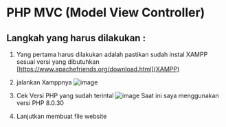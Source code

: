 # PHP MVC (Model View Controller)
## Langkah yang harus dilakukan :
1. Yang pertama harus dilakukan adalah pastikan sudah instal XAMPP sesuai versi yang dibutuhkan [https://www.apachefriends.org/download.html](XAMPP)
2. jalankan Xamppnya
   ![image](https://github.com/kerjabhakti/PWA231/assets/15622730/e7fb186d-0efe-4104-895d-d4ff89d8765f)
4. Cek Versi PHP yang sudah terintal
   ![image](https://github.com/kerjabhakti/PWA231/assets/15622730/1eebda76-7d92-48c8-84f5-3da568930fc7)
   Saat ini saya menggunakan versi PHP 8.0.30

6. Lanjutkan membuat file website
